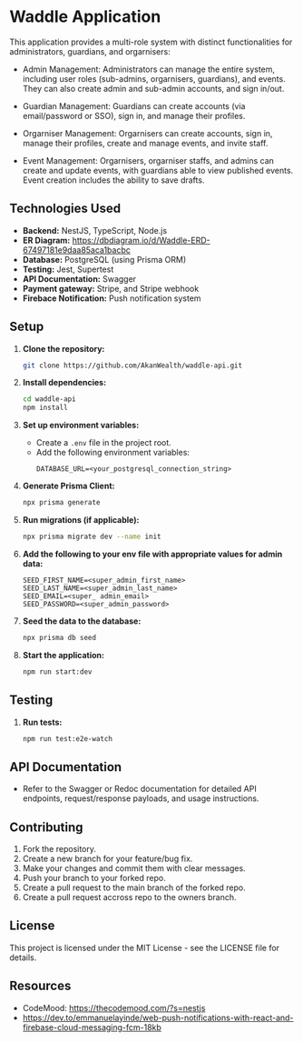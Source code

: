 # Waddle Application

This application provides a multi-role system with distinct functionalities for administrators, guardians, and orgarnisers:

- Admin Management: Administrators can manage the entire system, including user roles (sub-admins, orgarnisers, guardians), and events. They can also create admin and sub-admin accounts, and sign in/out.

- Guardian Management: Guardians can create accounts (via email/password or SSO), sign in, and manage their profiles.

- Orgarniser Management: Orgarnisers can create accounts, sign in, manage their profiles, create and manage events, and invite staff.

- Event Management: Orgarnisers, orgarniser staffs, and admins can create and update events, with guardians able to view published events. Event creation includes the ability to save drafts.

## Technologies Used

- **Backend:** NestJS, TypeScript, Node.js
- **ER Diagram:** https://dbdiagram.io/d/Waddle-ERD-67497181e9daa85aca1bacbc
- **Database:** PostgreSQL (using Prisma ORM)
- **Testing:** Jest, Supertest
- **API Documentation:** Swagger
- **Payment gateway:** Stripe, and Stripe webhook
- **Firebace Notification:** Push notification system

## Setup

1. **Clone the repository:**

   ```bash
   git clone https://github.com/AkanWealth/waddle-api.git
   ```

2. **Install dependencies:**

   ```bash
   cd waddle-api
   npm install
   ```

3. **Set up environment variables:**

   - Create a `.env` file in the project root.
   - Add the following environment variables:
     ```
     DATABASE_URL=<your_postgresql_connection_string>
     ```

4. **Generate Prisma Client:**

   ```bash
   npx prisma generate
   ```

5. **Run migrations (if applicable):**

   ```bash
   npx prisma migrate dev --name init
   ```

6. **Add the following to your env file with appropriate values for admin data:**

   ```
   SEED_FIRST_NAME=<super_admin_first_name>
   SEED_LAST_NAME=<super_admin_last_name>
   SEED_EMAIL=<super_ admin_email>
   SEED_PASSWORD=<super_admin_password>
   ```

7. **Seed the data to the database:**

   ```bash
   npx prisma db seed
   ```

8. **Start the application:**
   ```bash
   npm run start:dev
   ```

## Testing

1. **Run tests:**
   ```bash
   npm run test:e2e-watch
   ```

## API Documentation

- Refer to the Swagger or Redoc documentation for detailed API endpoints, request/response payloads, and usage instructions.

## Contributing

1. Fork the repository.
2. Create a new branch for your feature/bug fix.
3. Make your changes and commit them with clear messages.
4. Push your branch to your forked repo.
5. Create a pull request to the main branch of the forked repo.
6. Create a pull request accross repo to the owners branch.

## License

This project is licensed under the MIT License - see the LICENSE file for details.

## Resources

- CodeMood: https://thecodemood.com/?s=nestjs
- https://dev.to/emmanuelayinde/web-push-notifications-with-react-and-firebase-cloud-messaging-fcm-18kb
